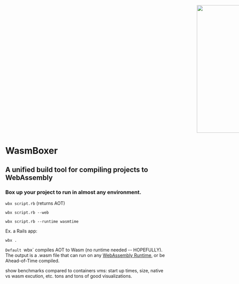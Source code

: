 <img src="https://user-images.githubusercontent.com/20820229/164059786-8d082b44-59d6-431a-adf4-993116c8d492.png" width="300" height="400" style="margin-left:600px"></img>

# WasmBoxer

## A unified build tool for compiling projects to WebAssembly

### Box up your project to run in almost any environment.


`wbx script.rb` (returns AOT)

`wbx script.rb --web`

`wbx script.rb --runtime wasmtime`

Ex. a Rails app:

`wbx .` 


`Default `wbx` compiles AOT to Wasm (no runtime needed -- HOPEFULLY). The output is a .wasm file that can run on any [WebAssembly Runtime](https://github.com/appcypher/awesome-wasm-runtimes), or be Ahead-of-Time compiled.

show benchmarks compared to containers vms: start up times, size, native vs wasm excution, etc. tons and tons of good visualizations.
